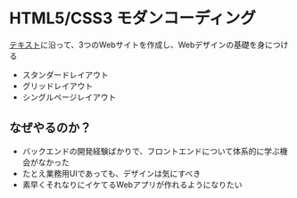 # HTML5/CSS3 モダンコーディング

[テキスト](https://www.amazon.co.jp/dp/B0176GNY26/ref=cm_sw_em_r_mt_dp_U_D66ECb0CPRVC3)に沿って、3つのWebサイトを作成し、Webデザインの基礎を身につける
* スタンダードレイアウト
* グリッドレイアウト
* シングルページレイアウト

## なぜやるのか？
* バックエンドの開発経験ばかりで、フロントエンドについて体系的に学ぶ機会がなかった
* たとえ業務用UIであっても、デザインは気にすべき
* 素早くそれなりにイケてるWebアプリが作れるようになりたい
